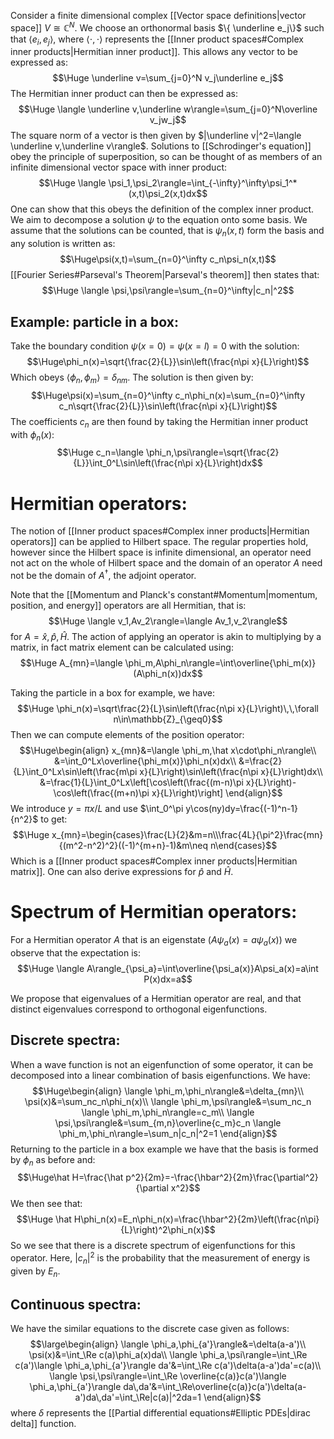 
Consider a finite dimensional complex [[Vector space definitions|vector space]] $V\cong\mathbb{C}^N$. We choose an orthonormal basis $\{ \underline e_j\}$ such that $\langle e_i,e_j\rangle$, where $\langle \cdot,\cdot\rangle$ represents the [[Inner product spaces#Complex inner products|Hermitian inner product]]. This allows any vector to be expressed as:$$\Huge \underline v=\sum_{j=0}^N v_j\underline e_j$$The Hermitian inner product can then be expressed as:$$\Huge \langle \underline v,\underline w\rangle=\sum_{j=0}^N\overline v_jw_j$$The square norm of a vector is then given by $|\underline v|^2=\langle \underline v,\underline v\rangle$. Solutions to [[Schrodinger's equation]] obey the principle of superposition, so can be thought of as members of an infinite dimensional vector space with inner product:$$\Huge \langle \psi_1,\psi_2\rangle=\int_{-\infty}^\infty\psi_1^*(x,t)\psi_2(x,t)dx$$One can show that this obeys the definition of the complex inner product. We aim to decompose  a solution $\psi$ to the equation onto some basis. We assume that the solutions can be counted, that is $\psi_n(x,t)$ form the basis and any solution is written as:$$\Huge\psi(x,t)=\sum_{n=0}^\infty c_n\psi_n(x,t)$$[[Fourier Series#Parseval's Theorem|Parseval's theorem]] then states that:$$\Huge \langle \psi,\psi\rangle=\sum_{n=0}^\infty|c_n|^2$$
## Example: particle in a box:
Take the boundary condition $\psi(x=0)=\psi(x=l)=0$ with the solution:$$\Huge\phi_n(x)=\sqrt{\frac{2}{L}}\sin\left(\frac{n\pi x}{L}\right)$$Which obeys $\langle \phi_n,\phi_m\rangle=\delta_{nm}$. The solution is then given by:$$\Huge\psi(x)=\sum_{n=0}^\infty c_n\phi_n(x)=\sum_{n=0}^\infty c_n\sqrt{\frac{2}{L}}\sin\left(\frac{n\pi x}{L}\right)$$The coefficients $c_n$ are then found by taking the Hermitian inner product with $\phi_n(x)$:$$\Huge c_n=\langle \phi_n,\psi\rangle=\sqrt{\frac{2}{L}}\int_0^L\sin\left(\frac{n\pi x}{L}\right)dx$$

# Hermitian operators:

The notion of [[Inner product spaces#Complex inner products|Hermitian operators]] can be applied to Hilbert space. The regular properties hold, however since the Hilbert space is infinite dimensional, an operator need not act on the whole of Hilbert space and the domain of an operator $A$ need not be the domain of $A^\dagger$, the adjoint operator.

Note that the [[Momentum and Planck's constant#Momentum|momentum, position, and energy]] operators are all Hermitian, that is:$$\Huge \langle v_1,Av_2\rangle=\langle Av_1,v_2\rangle$$for $A=\hat x,\hat p,\hat H$. The action of applying an operator is akin to multiplying by a matrix, in fact matrix element can be calculated using:$$\Huge A_{mn}=\langle \phi_m,A\phi_n\rangle=\int\overline{\phi_m(x)}(A\phi_n(x))dx$$

Taking the particle in a box for example, we have:$$\Huge \phi_n(x)=\sqrt\frac{2}{L}\sin\left(\frac{n\pi x}{L}\right)\,\,\forall n\in\mathbb{Z}_{\geq0}$$Then we can compute elements of the position operator:$$\Huge\begin{align}
x_{mn}&=\langle \phi_m,\hat x\cdot\phi_n\rangle\\
&=\int_0^Lx\overline{\phi_m(x)}\phi_n(x)dx\\
&=\frac{2}{L}\int_0^Lx\sin\left(\frac{m\pi x}{L}\right)\sin\left(\frac{n\pi x}{L}\right)dx\\
&=\frac{1}{L}\int_0^Lx\left[\cos\left(\frac{(m-n)\pi x}{L}\right)-\cos\left(\frac{(m+n)\pi x}{L}\right)\right]
\end{align}$$We introduce $y=\pi x/L$ and use $\int_0^\pi y\cos(ny)dy=\frac{(-1)^n-1}{n^2}$ to get:$$\Huge x_{mn}=\begin{cases}\frac{L}{2}&m=n\\\frac{4L}{\pi^2}\frac{mn}{(m^2-n^2)^2}((-1)^{m+n}-1)&m\neq n\end{cases}$$Which is a [[Inner product spaces#Complex inner products|Hermitian matrix]]. One can also derive expressions for $\hat p$ and $\hat H$.

# Spectrum of Hermitian operators:

For a Hermitian operator $A$ that is an eigenstate ($A\psi_a(x)=a\psi_a(x)$) we observe that the expectation is:$$\Huge \langle A\rangle_{\psi_a}=\int\overline{\psi_a(x)}A\psi_a(x)=a\int P(x)dx=a$$

We propose that eigenvalues of a Hermitian operator are real, and that distinct eigenvalues correspond to orthogonal eigenfunctions. 

## Discrete spectra:
When a wave function is not an eigenfunction of some operator, it can be decomposed into a linear combination of basis eigenfunctions. We have:$$\Huge\begin{align}
\langle \phi_m,\phi_n\rangle&=\delta_{mn}\\
\psi(x)&=\sum_nc_n\phi_n(x)\\
\langle \phi_m,\psi\rangle&=\sum_nc_n \langle \phi_m,\phi_n\rangle=c_m\\
\langle \psi,\psi\rangle&=\sum_{m,n}\overline{c_m}c_n \langle \phi_m,\phi_n\rangle=\sum_n|c_n|^2=1 
\end{align}$$
Returning to the particle in a box example we have that the basis is formed by $\phi_n$ as before and:$$\Huge\hat H=\frac{\hat p^2}{2m}=-\frac{\hbar^2}{2m}\frac{\partial^2}{\partial x^2}$$We then see that:$$\Huge \hat H\phi_n(x)=E_n\phi_n(x)=\frac{\hbar^2}{2m}\left(\frac{n\pi}{L}\right)^2\phi_n(x)$$So we see that there is a discrete spectrum of eigenfunctions for this operator. Here, $|c_n|^2$ is the probability that the measurement of energy is given by $E_n$.

## Continuous spectra:
We have the similar equations to the discrete case given as follows:$$\large\begin{align}
\langle \phi_a,\phi_{a'}\rangle&=\delta(a-a')\\
\psi(x)&=\int_\Re c(a)\phi_a(x)da\\
\langle \phi_a,\psi\rangle=\int_\Re c(a')\langle \phi_a,\phi_{a'}\rangle da'&=\int_\Re c(a')\delta(a-a')da'=c(a)\\
\langle \psi,\psi\rangle=\int_\Re \overline{c(a)}c(a')\langle \phi_a,\phi_{a'}\rangle da\,da'&=\int_\Re\overline{c(a)}c(a')\delta(a-a')da\,da'=\int_\Re|c(a)|^2da=1
\end{align}$$where $\delta$ represents the [[Partial differential equations#Elliptic PDEs|dirac delta]] function.